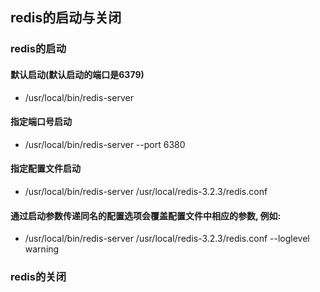 ## redis的启动与关闭

### redis的启动

#### 默认启动(默认启动的端口是6379)
- /usr/local/bin/redis-server

#### 指定端口号启动
- /usr/local/bin/redis-server  --port 6380

#### 指定配置文件启动
- /usr/local/bin/redis-server /usr/local/redis-3.2.3/redis.conf

#### 通过启动参数传递同名的配置选项会覆盖配置文件中相应的参数, 例如:
- /usr/local/bin/redis-server /usr/local/redis-3.2.3/redis.conf --loglevel  warning


### redis的关闭

